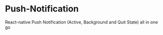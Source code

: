 # Push-Notification
React-native Push Notification (Active, Background and Quit State) all in one go
